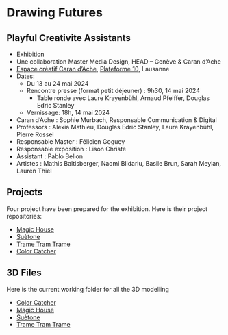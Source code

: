 # Drawing Futures
## Playful Creativite Assistants

- Exhibition
- Une collaboration Master Media Design, HEAD – Genève & Caran d’Ache
- [Espace créatif Caran d’Ache](https://plateforme10.ch/espace-creatif-caran-dache/), [Plateforme 10](https://plateforme10.ch/), Lausanne
- Dates:
	- Du 13 au 24 mai 2024
	- Rencontre presse (format petit déjeuner) : 9h30, 14 mai 2024
		- Table ronde avec Laure Krayenbühl, Arnaud Pfeiffer, Douglas Edric Stanley
	- Vernissage: 18h, 14 mai 2024
- Caran d’Ache : Sophie Murbach, Responsable Communication & Digital
- Professors : Alexia Mathieu, Douglas Edric Stanley, Laure Krayenbühl, Pierre Rossel
- Responsable Master : Félicien Goguey
- Responsable exposition : Lison Christe
- Assistant : Pablo Bellon
- Artistes : Mathis Baltisberger, Naomi Blidariu, Basile Brun, Sarah Meylan, Lauren Thiel

## Projects
Four project have been prepared for the exhibition. Here is their project repositories:

- [Magic House](https://github.com/pensthiel/head-md-future-of-drawing/)
- [Suètone](https://github.com/chap0ng/2023-head-md-future-of-drawing/)
- [Trame Tram Trame](https://github.com/Mastis3000/head-md-drawing-futures)
- [Color Catcher](https://github.com/SarahM1236/head-md-future-of-drawing/)

## 3D Files
Here is the current working folder for all the 3D modelling
- [Color Catcher](https://github.com/SarahM1236/head-md-future-of-drawing/tree/main/expo/3d)
- [Magic House](https://github.com/pensthiel/head-md-future-of-drawing/tree/main/expo/3d)
- [Suètone](https://github.com/chap0ng/2023-head-md-future-of-drawing/tree/main/expo/3d)
- [Trame Tram Trame](https://github.com/Mastis3000/head-md-drawing-futures/tree/main/expo/3d)